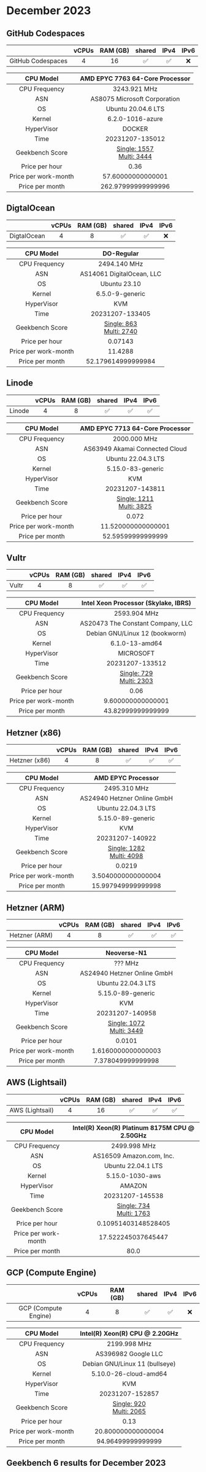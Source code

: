 # December 2023 


## GitHub Codespaces 

|                   | vCPUs | RAM (GB) | shared | IPv4 | IPv6 |
|:-----------------:|:-----:|:--------:|:------:|:----:|:----:|
| GitHub Codespaces |   4   |    16    |   ✅    |  ✅   |  ❌   |

|      CPU Model       |                        AMD EPYC 7763 64-Core Processor                        |
|:--------------------:|:-----------------------------------------------------------------------------:|
|    CPU Frequency     |                                 3243.921 MHz                                  |
|         ASN          |                         AS8075 Microsoft Corporation                          |
|          OS          |                              Ubuntu 20.04.6 LTS                               |
|        Kernel        |                               6.2.0-1016-azure                                |
|      HyperVisor      |                                    DOCKER                                     |
|         Time         |                                20231207-135012                                |
|   Geekbench Score    | [Single: 1557<br />Multi: 3444](https://browser.geekbench.com/v6/cpu/3888316) |
|    Price per hour    |                                     0.36                                      |
| Price per work-month |                               57.60000000000001                               |
|   Price per month    |                              262.97999999999996                               |

## DigtalOcean 

|             | vCPUs | RAM (GB) | shared | IPv4 | IPv6 |
|:-----------:|:-----:|:--------:|:------:|:----:|:----:|
| DigtalOcean |   4   |    8     |   ✅    |  ✅   |  ❌   |

|      CPU Model       |                                  DO-Regular                                  |
|:--------------------:|:----------------------------------------------------------------------------:|
|    CPU Frequency     |                                 2494.140 MHz                                 |
|         ASN          |                          AS14061 DigitalOcean, LLC                           |
|          OS          |                                 Ubuntu 23.10                                 |
|        Kernel        |                               6.5.0-9-generic                                |
|      HyperVisor      |                                     KVM                                      |
|         Time         |                               20231207-133405                                |
|   Geekbench Score    | [Single: 863<br />Multi: 2740](https://browser.geekbench.com/v6/cpu/3888151) |
|    Price per hour    |                                   0.07143                                    |
| Price per work-month |                                   11.4288                                    |
|   Price per month    |                              52.179614999999984                              |

## Linode 

|        | vCPUs | RAM (GB) | shared | IPv4 | IPv6 |
|:------:|:-----:|:--------:|:------:|:----:|:----:|
| Linode |   4   |    8     |   ✅    |  ✅   |  ✅   |

|      CPU Model       |                        AMD EPYC 7713 64-Core Processor                        |
|:--------------------:|:-----------------------------------------------------------------------------:|
|    CPU Frequency     |                                 2000.000 MHz                                  |
|         ASN          |                        AS63949 Akamai Connected Cloud                         |
|          OS          |                              Ubuntu 22.04.3 LTS                               |
|        Kernel        |                               5.15.0-83-generic                               |
|      HyperVisor      |                                      KVM                                      |
|         Time         |                                20231207-143811                                |
|   Geekbench Score    | [Single: 1211<br />Multi: 3825](https://browser.geekbench.com/v6/cpu/3889001) |
|    Price per hour    |                                     0.072                                     |
| Price per work-month |                              11.520000000000001                               |
|   Price per month    |                               52.59599999999999                               |

## Vultr 

|       | vCPUs | RAM (GB) | shared | IPv4 | IPv6 |
|:-----:|:-----:|:--------:|:------:|:----:|:----:|
| Vultr |   4   |    8     |   ✅    |  ✅   |  ✅   |

|      CPU Model       |                     Intel Xeon Processor (Skylake, IBRS)                     |
|:--------------------:|:----------------------------------------------------------------------------:|
|    CPU Frequency     |                                 2593.904 MHz                                 |
|         ASN          |                      AS20473 The Constant Company, LLC                       |
|          OS          |                        Debian GNU/Linux 12 (bookworm)                        |
|        Kernel        |                                6.1.0-13-amd64                                |
|      HyperVisor      |                                  MICROSOFT                                   |
|         Time         |                               20231207-133512                                |
|   Geekbench Score    | [Single: 729<br />Multi: 2303](https://browser.geekbench.com/v6/cpu/3888235) |
|    Price per hour    |                                     0.06                                     |
| Price per work-month |                              9.600000000000001                               |
|   Price per month    |                              43.82999999999999                               |

## Hetzner (x86) 

|               | vCPUs | RAM (GB) | shared | IPv4 | IPv6 |
|:-------------:|:-----:|:--------:|:------:|:----:|:----:|
| Hetzner (x86) |   4   |    8     |   ✅    |  ✅   |  ✅   |

|      CPU Model       |                              AMD EPYC Processor                               |
|:--------------------:|:-----------------------------------------------------------------------------:|
|    CPU Frequency     |                                 2495.310 MHz                                  |
|         ASN          |                          AS24940 Hetzner Online GmbH                          |
|          OS          |                              Ubuntu 22.04.3 LTS                               |
|        Kernel        |                               5.15.0-89-generic                               |
|      HyperVisor      |                                      KVM                                      |
|         Time         |                                20231207-140922                                |
|   Geekbench Score    | [Single: 1282<br />Multi: 4098](https://browser.geekbench.com/v6/cpu/3888650) |
|    Price per hour    |                                    0.0219                                     |
| Price per work-month |                              3.5040000000000004                               |
|   Price per month    |                              15.997949999999998                               |

## Hetzner (ARM) 

|               | vCPUs | RAM (GB) | shared | IPv4 | IPv6 |
|:-------------:|:-----:|:--------:|:------:|:----:|:----:|
| Hetzner (ARM) |   4   |    8     |   ✅    |  ✅   |  ✅   |

|      CPU Model       |                                  Neoverse-N1                                  |
|:--------------------:|:-----------------------------------------------------------------------------:|
|    CPU Frequency     |                                    ??? MHz                                    |
|         ASN          |                          AS24940 Hetzner Online GmbH                          |
|          OS          |                              Ubuntu 22.04.3 LTS                               |
|        Kernel        |                               5.15.0-89-generic                               |
|      HyperVisor      |                                      KVM                                      |
|         Time         |                                20231207-140958                                |
|   Geekbench Score    | [Single: 1072<br />Multi: 3449](https://browser.geekbench.com/v6/cpu/3888662) |
|    Price per hour    |                                    0.0101                                     |
| Price per work-month |                              1.6160000000000003                               |
|   Price per month    |                               7.378049999999998                               |

## AWS (Lightsail) 

|                 | vCPUs | RAM (GB) | shared | IPv4 | IPv6 |
|:---------------:|:-----:|:--------:|:------:|:----:|:----:|
| AWS (Lightsail) |   4   |    16    |   ✅    |  ✅   |  ✅   |

|      CPU Model       |                Intel(R) Xeon(R) Platinum 8175M CPU @ 2.50GHz                 |
|:--------------------:|:----------------------------------------------------------------------------:|
|    CPU Frequency     |                                 2499.998 MHz                                 |
|         ASN          |                           AS16509 Amazon.com, Inc.                           |
|          OS          |                              Ubuntu 22.04.1 LTS                              |
|        Kernel        |                               5.15.0-1030-aws                                |
|      HyperVisor      |                                    AMAZON                                    |
|         Time         |                               20231207-145538                                |
|   Geekbench Score    | [Single: 734<br />Multi: 1763](https://browser.geekbench.com/v6/cpu/3889283) |
|    Price per hour    |                             0.10951403148528405                              |
| Price per work-month |                              17.522245037645447                              |
|   Price per month    |                                     80.0                                     |

## GCP (Compute Engine) 

|                      | vCPUs | RAM (GB) | shared | IPv4 | IPv6 |
|:--------------------:|:-----:|:--------:|:------:|:----:|:----:|
| GCP (Compute Engine) |   4   |    8     |   ✅    |  ✅   |  ❌   |

|      CPU Model       |                        Intel(R) Xeon(R) CPU @ 2.20GHz                        |
|:--------------------:|:----------------------------------------------------------------------------:|
|    CPU Frequency     |                                 2199.998 MHz                                 |
|         ASN          |                             AS396982 Google LLC                              |
|          OS          |                        Debian GNU/Linux 11 (bullseye)                        |
|        Kernel        |                            5.10.0-26-cloud-amd64                             |
|      HyperVisor      |                                     KVM                                      |
|         Time         |                               20231207-152857                                |
|   Geekbench Score    | [Single: 920<br />Multi: 2065](https://browser.geekbench.com/v6/cpu/3889631) |
|    Price per hour    |                                     0.13                                     |
| Price per work-month |                              20.800000000000004                              |
|   Price per month    |                              94.96499999999999                               |

## Geekbench 6 results for December 2023 



